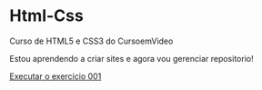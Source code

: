 # Html-Css
 Curso de HTML5 e CSS3 do CursoemVideo

 Estou aprendendo a criar sites e agora vou gerenciar repositorio!

 <a href="https://rafaelray0.github.io/Html-Css/Exercicios/ex001/index.html">Executar o exercicio 001</a>
